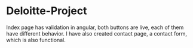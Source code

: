# Deloitte-Project

Index page has validation in angular, both buttons are live, each of them have different behavior. I have also created contact page,
a contact form, which is also functional. 
